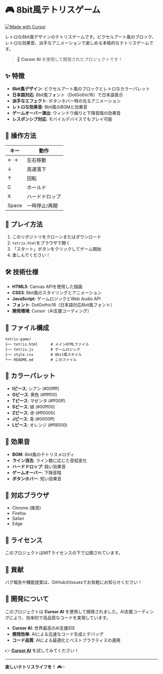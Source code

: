 # 🎮 8bit風テトリスゲーム

[![Made with Cursor](https://img.shields.io/badge/Made%20with-Cursor%20AI-00ff00?style=for-the-badge&logo=cursor&logoColor=white)](https://cursor.sh)

レトロな8bit風デザインのテトリスゲームです。ピクセルアート風のブロック、レトロな効果音、派手なアニメーションで楽しめる本格的なテトリスゲームです。

> 🚀 **Cursor AI** を使用して開発されたプロジェクトです！

## ✨ 特徴

- **8bit風デザイン**: ピクセルアート風のブロックとレトロなカラーパレット
- **日本語対応**: 8bit風フォント（DotGothic16）で日本語表示
- **派手なエフェクト**: ボタンホバー時の光るアニメーション
- **レトロな効果音**: 8bit風のBGMと効果音
- **ゲームオーバー演出**: ウィンドウ煽りと下降音階の効果音
- **レスポンシブ対応**: モバイルデバイスでもプレイ可能

## 🎯 操作方法

| キー | 動作 |
|------|------|
| ← → | 左右移動 |
| ↓ | 高速落下 |
| ↑ | 回転 |
| C | ホールド |
| X | ハードドロップ |
| Space | 一時停止/再開 |

## 🚀 プレイ方法

1. このリポジトリをクローンまたはダウンロード
2. `tetris.html`をブラウザで開く
3. 「スタート」ボタンをクリックしてゲーム開始
4. 楽しんでください！

## 🛠️ 技術仕様

- **HTML5**: Canvas APIを使用した描画
- **CSS3**: 8bit風のスタイリングとアニメーション
- **JavaScript**: ゲームロジックとWeb Audio API
- **フォント**: DotGothic16（日本語対応8bit風フォント）
- **開発環境**: Cursor（AI支援コーディング）

## 📁 ファイル構成

```
tetris-game/
├── tetris.html      # メインHTMLファイル
├── tetris.js        # ゲームロジック
├── style.css        # 8bit風スタイル
└── README.md        # このファイル
```

## 🎨 カラーパレット

- **Iピース**: シアン (#00ffff)
- **Oピース**: 黄色 (#ffff00)
- **Tピース**: マゼンタ (#ff00ff)
- **Sピース**: 緑 (#00ff00)
- **Zピース**: 赤 (#ff0000)
- **Jピース**: 青 (#0000ff)
- **Lピース**: オレンジ (#ff8000)

## 🎵 効果音

- **BGM**: 8bit風のテトリスメロディ
- **ライン消去**: ライン数に応じた音程変化
- **ハードドロップ**: 鈍い効果音
- **ゲームオーバー**: 下降音階
- **ボタンホバー**: 短い効果音

## 📱 対応ブラウザ

- Chrome (推奨)
- Firefox
- Safari
- Edge

## 📄 ライセンス

このプロジェクトはMITライセンスの下で公開されています。

## 🤝 貢献

バグ報告や機能提案は、GitHubのIssuesでお気軽にお知らせください！

## 🎯 開発について

このプロジェクトは **Cursor AI** を使用して開発されました。AI支援コーディングにより、効率的で高品質なコードを実現しています。

- **Cursor AI**: 世界最高のAI支援IDE
- **開発効率**: AIによる迅速なコード生成とデバッグ
- **コード品質**: AIによる最適化とベストプラクティスの適用

👉 **[Cursor AI](https://cursor.sh)** を試してみてください！

---

**楽しいテトリスライフを！** 🎮✨
